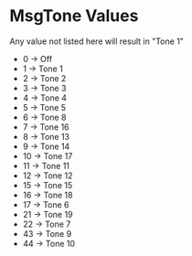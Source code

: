# MsgTone Values
Any value not listed here will result in "Tone 1"
* 0 -> Off
* 1 -> Tone 1
* 2 -> Tone 2
* 3 -> Tone 3
* 4 -> Tone 4
* 5 -> Tone 5
* 6 -> Tone 8
* 7 -> Tone 16
* 8 -> Tone 13
* 9 -> Tone 14
* 10 -> Tone 17
* 11 -> Tone 11
* 12 -> Tone 12
* 15 -> Tone 15
* 16 -> Tone 18
* 17 -> Tone 6
* 21 -> Tone 19
* 22 -> Tone 7
* 43 -> Tone 9
* 44 -> Tone 10